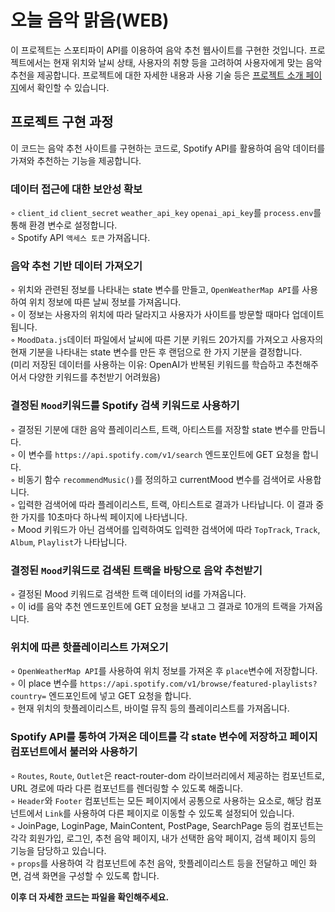 # 오늘 음악 맑음(WEB)
이 프로젝트는 스포티파이 API를 이용하여 음악 추천 웹사이트를 구현한 것입니다. 프로젝트에서는 현재 위치와 날씨 상태, 사용자의 취향 등을 고려하여 사용자에게 맞는 음악 추천을 제공합니다. 프로젝트에 대한 자세한 내용과 사용 기술 등은 [프로젝트 소개 페이지](https://branch-quart-d0d.notion.site/ac9a9515ad474f5fb6951bd19ba768e2)에서 확인할 수 있습니다.

## 프로젝트 구현 과정
이 코드는 음악 추천 사이트를 구현하는 코드로, Spotify API를 활용하여 음악 데이터를 가져와 추천하는 기능을 제공합니다.

### 데이터 접근에 대한 보안성 확보
◦ `client_id` `client_secret` `weather_api_key` `openai_api_key`를 `process.env`를 통해 환경 변수로 설정합니다.\
◦ Spotify API `액세스 토큰` 가져옵니다.

### 음악 추천 기반 데이터 가져오기
◦ 위치와 관련된 정보를 나타내는 state 변수를 만들고, `OpenWeatherMap API`를 사용하여 위치 정보에 따른 날씨 정보를 가져옵니다.\
◦ 이 정보는 사용자의 위치에 따라 달라지고 사용자가 사이트를 방문할 때마다 업데이트 됩니다.\
◦ `MoodData.js`데이터 파일에서 날씨에 따른 기분 키워드 20가지를 가져오고 사용자의 현재 기분을 나타내는 state 변수를 만든 후 랜덤으로 한 가지 기분을 결정합니다.\
(미리 저장된 데이터를 사용하는 이유: OpenAI가 반복된 키워드를 학습하고 추천해주어서 다양한 키워드를 추천받기 어려웠음)

### 결정된 `Mood`키워드를 Spotify 검색 키워드로 사용하기
◦ 결정된 기분에 대한 음악 플레이리스트, 트랙, 아티스트를 저장할 state 변수를 만듭니다.\
◦ 이 변수를 `https://api.spotify.com/v1/search` 엔드포인트에 GET 요청을 합니다.\
◦ 비동기 함수 `recommendMusic()`를 정의하고 currentMood 변수를 검색어로 사용합니다.\
◦ 입력한 검색어에 따라 플레이리스트, 트랙, 아티스트로 결과가 나타납니다. 이 결과 중 한 가지를 10초마다 하나씩 페이지에 나타냅니다.\
◦ Mood 키워드가 아닌 검색어를 입력하여도 입력한 검색어에 따라 `TopTrack`, `Track`, `Album`, `Playlist`가 나타납니다.

### 결정된 `Mood`키워드로 검색된 트랙을 바탕으로 음악 추천받기
◦ 결정된 Mood 키워드로 검색한 트랙 데이터의 id를 가져옵니다.\
◦ 이 id를 음악 추천 엔드포인트에 GET 요청을 보내고 그 결과로 10개의 트랙을 가져옵니다.

### 위치에 따른 핫플레이리스트 가져오기
◦ `OpenWeatherMap API`를 사용하여 위치 정보를 가져온 후 `place`변수에 저장합니다.\
◦ 이 place 변수를 `https://api.spotify.com/v1/browse/featured-playlists?country=` 엔드포인트에 넣고 GET 요청을 합니다.\
◦ 현재 위치의 핫플레이리스트, 바이럴 뮤직 등의 플레이리스트를 가져옵니다.

### Spotify API를 통하여 가져온 데이트를 각 state 변수에 저장하고 페이지 컴포넌트에서 불러와 사용하기
◦ `Routes`, `Route`, `Outlet`은 react-router-dom 라이브러리에서 제공하는 컴포넌트로, URL 경로에 따라 다른 컴포넌트를 렌더링할 수 있도록 해줍니다.\
◦ `Header`와 `Footer` 컴포넌트는 모든 페이지에서 공통으로 사용하는 요소로, 해당 컴포넌트에서 `Link`를 사용하여 다른 페이지로 이동할 수 있도록 설정되어 있습니다.\
◦ JoinPage, LoginPage, MainContent, PostPage, SearchPage 등의 컴포넌트는 각각 회원가입, 로그인, 추천 음악 페이지, 내가 선택한 음악 페이지, 검색 페이지 등의 기능을 담당하고 있습니다.\
◦ `props`를 사용하여 각 컴포넌트에 추천 음악, 핫플레이리스트 등을 전달하고 메인 화면, 검색 화면을 구성할 수 있도록 합니다.

**이후 더 자세한 코드는 파일을 확인해주세요.**